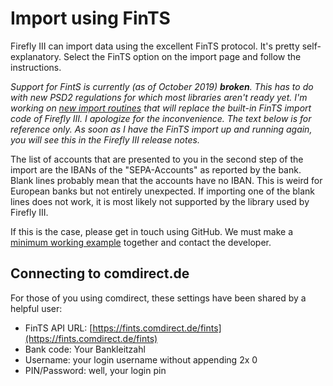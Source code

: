 # Import using FinTS

Firefly III can import data using the excellent FinTS protocol. It's pretty self-explanatory. Select the FinTS option on the import page and follow the instructions.


*Support for FintS is currently (as of October 2019) **broken**. This has to do with new PSD2 regulations for which most libraries aren't ready yet. I'm working on [new import routines](https://www.patreon.com/posts/30012174) that will replace the built-in FinTS import code of Firefly III. I apologize for the inconvenience. The text below is for reference only. As soon as I have the FinTS import up and running again, you will see this in the Firefly III release notes.*

The list of accounts that are presented to you in the second step of the import are the IBANs of the "SEPA-Accounts" as reported by the bank. Blank lines probably mean that the accounts have no IBAN. This is weird for European banks but not entirely unexpected. If importing one of the blank lines does not work, it is most likely not supported by the library used by Firefly III. 

If this is the case, please get in touch using GitHub. We must make a [minimum working example](https://github.com/mschindler83/fints-hbci-php/blob/master/Samples/statement_of_account.php) together and contact the developer.

## Connecting to comdirect.de

For those of you using comdirect, these settings have been shared by a helpful user:

* FinTS API URL: [https://fints.comdirect.de/fints](https://fints.comdirect.de/fints)
* Bank code: Your Bankleitzahl
* Username: your login username without appending 2x 0
* PIN/Password: well, your login pin
